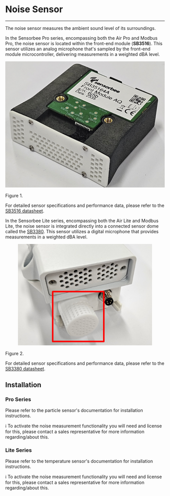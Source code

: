 # Noise Sensor

***

The noise sensor measures the ambient sound level of its surroundings.

In the Sensorbee Pro series, encompassing both the Air Pro and Modbus Pro, the noise sensor is located within the front-end module (**SB3516**). This sensor utilizes an analog microphone that's sampled by the front-end module microcontroller, delivering measurements in a weighted dBA level.

![Figure 1.](../../.gitbook/assets/Untitled.png)

Figure 1.

For detailed sensor specifications and performance data, please refer to the [SB3516 datasheet](https://www.notion.so/Datasheets-fd72e01b8f664506a6c6943291b0e92b?pvs=21).

In the Sensorbee Lite series, encompassing both the Air Lite and Modbus Lite, the noise sensor is integrated directly into a connected sensor dome called the [SB3380](https://www.notion.so/Parts-of-Sensorbee-Air-Lite-376698053607496d8e131c8c4abc31e4?pvs=21). This sensor utilizes a digital microphone that provides measurements in a weighted dBA level.

<figure><img src="../../.gitbook/assets/image (64).png" alt=""><figcaption></figcaption></figure>

Figure 2.

For detailed sensor specifications and performance data, please refer to the [SB3380 datasheet](https://www.notion.so/Datasheets-fd72e01b8f664506a6c6943291b0e92b?pvs=21).

## Installation

### Pro Series

Please refer to the particle sensor's documentation for installation instructions.

ℹ️ To activate the noise measurement functionality you will need and license for this, please contact a sales representative for more information regarding/about this.

### Lite Series

Please refer to the temperature sensor's documentation for installation instructions.

ℹ️ To activate the noise measurement functionality you will need and license for this, please contact a sales representative for more information regarding/about this.
